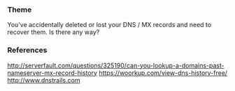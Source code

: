 ### Theme

You've accidentally deleted or lost your DNS / MX records and need to recover them. Is there any way?

### References

http://serverfault.com/questions/325190/can-you-lookup-a-domains-past-nameserver-mx-record-history
https://woorkup.com/view-dns-history-free/
http://www.dnstrails.com
